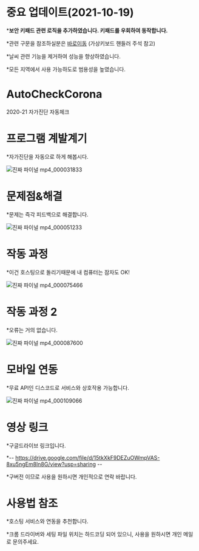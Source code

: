 # 중요 업데이트(2021-10-19)
 ***보안 키패드 관련 로직을 추가하였습니다. 키패드를 우회하여 동작합니다.**
 
 *관련 구문을 참조하실분은 [바로이동](https://github.com/Taehyun06-Dev/AutoCheckCorona/blob/master/src/main/java/ui/WebManager.java) (가상키보드 핸들러 주석 참고)
 
 *날씨 관련 기능을 제거하여 성능을 향상하였습니다.
 
 *모든 지역에서 사용 가능하도로 범용성을 높였습니다.

# AutoCheckCorona
2020-21 자가진단 자동체크

# 프로그램 계발계기
 *자가진단을 자동으로 하게 해봅시다.

![진짜 파이널 mp4_000031833](https://user-images.githubusercontent.com/61714078/132454244-37af478b-cf39-4de8-963e-e43ab937f23b.png)

# 문제점&해결
 *문제는 즉각 피드백으로 해결합니다.

![진짜 파이널 mp4_000051233](https://user-images.githubusercontent.com/61714078/132454373-2143100a-a1c4-462b-af5e-d94f2ee1c9ac.png)


# 작동 과정
 *이건 호스팅으로 돌리기때문에 내 컴퓨터는 잠자도 OK!

![진짜 파이널 mp4_000075466](https://user-images.githubusercontent.com/61714078/132454410-86c32a34-02ff-4dab-b98e-85c69b6d7560.png)

# 작동 과정 2
 *오류는 거의 없습니다.

![진짜 파이널 mp4_000087600](https://user-images.githubusercontent.com/61714078/132454444-3ddd8684-b52e-4cd2-9856-c7bb90b0bf2b.png)

# 모바일 연동
 *무료 API인 디스코드로 서비스와 상호작용 가능합니다.

![진짜 파이널 mp4_000109066](https://user-images.githubusercontent.com/61714078/132454466-30fcc996-7464-445f-bf1e-0c1f57bd0474.png)

# 영상 링크
 *구글드라이브 링크입니다.

*-- https://drive.google.com/file/d/15tkXkF9DEZuOWmpVAS-8xu5ngEm8In8G/view?usp=sharing --

*구버전 이므로 사용을 원하시면 개인적으로 연락 바랍니다.

# 사용법 참조
 *호스팅 서비스와 연동을 추천합니다.
 
 *크롬 드라이버와 세팅 파일 위치는 하드코딩 되어 있으니, 사용을 원하시면 개인 메일로 문의주세요.

